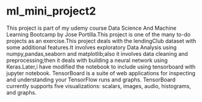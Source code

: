 # ml_mini_project2
This project is part of my udemy course Data Science And Machine Learning Bootcamp by Jose Portilla.This project is one of the many to-do projects as an exercise.This project deals with the lendingClub dataset with some additional features.It involves exploratory Data Analysis using numpy,pandas,seaborn and matplotlib;also it involves data cleaning and preprocessing;then it deals with building a neural network using Keras.Later,i have modified the notebook to include using tensorboard with jupyter notebook. TensorBoard is a suite of web applications for inspecting and understanding your TensorFlow runs and graphs. TensorBoard currently supports five visualizations: scalars, images, audio, histograms, and graphs.
